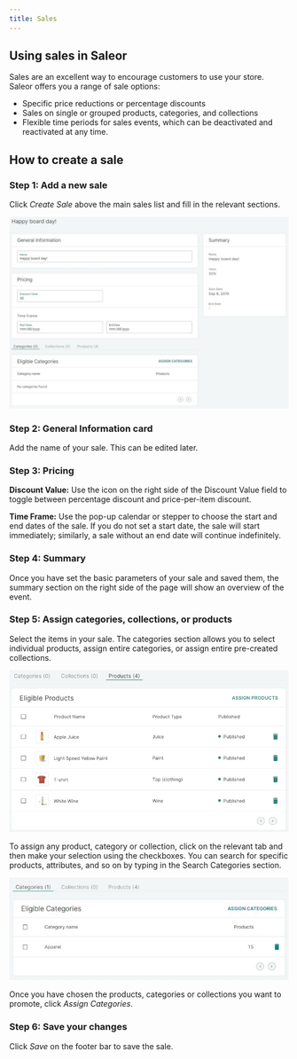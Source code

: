```yaml
---
title: Sales
---
```

## Using sales in Saleor

Sales are an excellent way to encourage customers to use your store. Saleor offers you a range of sale options:

- Specific price reductions or percentage discounts
- Sales on single or grouped products, categories, and collections
- Flexible time periods for sales events, which can be deactivated and reactivated at any time.


## How to create a sale

### Step 1: Add a new sale

Click _Create&nbsp;Sale_ above the main sales list and fill in the relevant sections.

![Creating sale](../screenshots/discount-new.jpeg)


### Step 2: General Information card

Add the name of your sale. This can be edited later.


### Step 3: Pricing

**Discount Value:** Use the icon on the right side of the Discount Value field to toggle between percentage discount and price-per-item discount.

**Time Frame:** Use the pop-up calendar or stepper to choose the start and end dates of the sale. If you do not set a start date, the sale will start immediately; similarly, a sale without an end date will continue indefinitely.


### Step 4: Summary

Once you have set the basic parameters of your sale and saved them, the summary section on the right side of the page will show an overview of the event.


### Step 5: Assign categories, collections, or products

Select the items in your sale. The categories section allows you to select individual products, assign entire categories, or assign entire pre-created collections.   

![Products in sale](../screenshots/discount-products.png)

To assign any product, category or collection, click on the relevant tab and then make your selection using the checkboxes. You can search for specific products, attributes, and so on by typing in the Search Categories section.

![Including categories in sale](../screenshots/discount-categories.jpeg)

Once you have chosen the products, categories or collections you want to promote, click _Assign&nbsp;Categories_.


### Step 6: Save your changes

Click _Save_ on the footer bar to save the sale.
